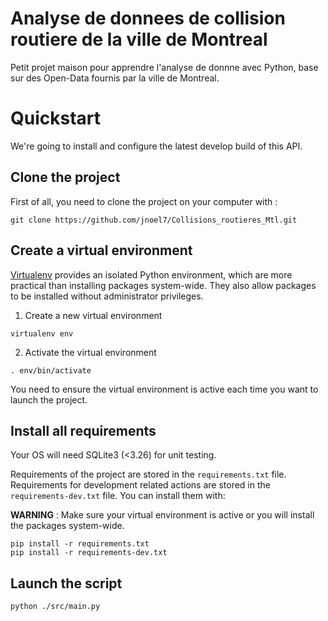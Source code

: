 # Analyse de donnees de collision routiere de la ville de Montreal

Petit projet maison pour apprendre l'analyse de donnne avec 
Python, base sur des Open-Data fournis par la ville de Montreal.

# Quickstart

We're going to install and configure the latest develop build of this API.

## Clone the project

First of all, you need to clone the project on your computer with :

```
git clone https://github.com/jnoel7/Collisions_routieres_Mtl.git
```

## Create a virtual environment

[Virtualenv](https://virtualenv.pypa.io/) provides an isolated Python environment, which are more practical than installing packages system-wide. They also allow packages to be installed without administrator privileges.

1. Create a new virtual environment
```
virtualenv env
```

2. Activate the virtual environment
```
. env/bin/activate
```

You need to ensure the virtual environment is active each time you want to launch the project.

## Install all requirements

Your OS will need SQLite3 (<3.26) for unit testing.

Requirements of the project are stored in the `requirements.txt` file.
Requirements for development related actions are stored in the `requirements-dev.txt` file.
You can install them with:

**WARNING** : Make sure your virtual environment is active or you will install the packages system-wide.
```
pip install -r requirements.txt
pip install -r requirements-dev.txt
```

## Launch the script

```
python ./src/main.py
```
